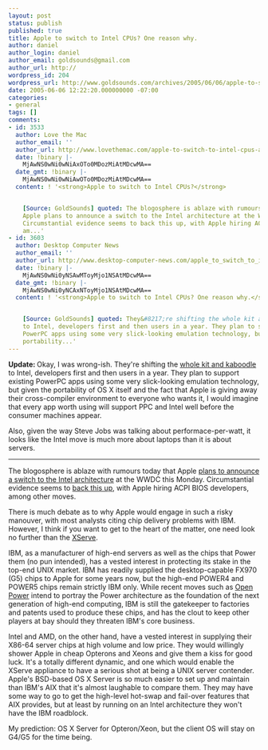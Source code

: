 ```yaml
---
layout: post
status: publish
published: true
title: Apple to switch to Intel CPUs? One reason why.
author: daniel
author_login: daniel
author_email: goldsounds@gmail.com
author_url: http://
wordpress_id: 204
wordpress_url: http://www.goldsounds.com/archives/2005/06/06/apple-to-switch-to-intel-cpus/
date: 2005-06-06 12:22:20.000000000 -07:00
categories:
- general
tags: []
comments:
- id: 3533
  author: Love the Mac
  author_email: ''
  author_url: http://www.lovethemac.com/apple-to-switch-to-intel-cpus-archive.html
  date: !binary |-
    MjAwNS0wNi0wNiAxOTo0MDozMiAtMDcwMA==
  date_gmt: !binary |-
    MjAwNS0wNi0wNiAwOTo0MDozMiAtMDcwMA==
  content: ! '<strong>Apple to switch to Intel CPUs?</strong>


    [Source: GoldSounds] quoted: The blogosphere is ablaze with rumours today that
    Apple plans to announce a switch to the Intel architecture at the WWDC this Monday.
    Circumstantial evidence seems to back this up, with Apple hiring ACPI BIOS developers,
    am...'
- id: 3603
  author: Desktop Computer News
  author_email: ''
  author_url: http://www.desktop-computer-news.com/apple_to_switch_to_intel_cpus_one_reason_why_archive.shtml
  date: !binary |-
    MjAwNS0wNi0yNSAwMToyMjo1NSAtMDcwMA==
  date_gmt: !binary |-
    MjAwNS0wNi0yNCAxNToyMjo1NSAtMDcwMA==
  content: ! '<strong>Apple to switch to Intel CPUs? One reason why.</strong>


    [Source: GoldSounds] quoted: They&#8217;re shifting the whole kit and kaboodle
    to Intel, developers first and then users in a year. They plan to support existing
    PowerPC apps using some very slick-looking emulation technology, but given the
    portability...'
---
```

<strong>Update: </strong>Okay, I was wrong-ish. They're shifting the <a href="http://www.apple.com/pr/library/2005/jun/06intel.html">whole kit and kaboodle</a> to Intel, developers first and then users in a year. They plan to support existing PowerPC apps using some very slick-looking emulation technology, but given the portability of OS X itself and the fact that Apple is giving away their cross-compiler environment to everyone who wants it, I would imagine that every app worth using will support PPC and Intel well before the consumer machines appear.

Also, given the way Steve Jobs was talking about performace-per-watt, it looks like the Intel move is much more about laptops than it is about servers.
<hr />
The blogosphere is ablaze with rumours today that Apple <a href="http://news.com.com/Apple+to+ditch+IBM,+switch+to+Intel+chips/2100-1006_3-5731398.html?tag=nefd.lede">plans to announce a switch to the Intel architecture</a> at the WWDC this Monday. Circumstantial evidence seems to <a href="http://www.livejournal.com/users/pavelmachek/7323.html">back this up</a>, with Apple hiring ACPI BIOS developers, among other moves.

There is much debate as to why Apple would engage in such a risky manouver, with most analysts citing chip delivery problems with IBM. However, I think if you want to get to the heart of the matter, one need look no further than the <a href="http://www.apple.com/xserve/">XServe</a>.

IBM, as a manufacturer of high-end servers as well as the chips that Power them (no pun intended), has a vested interest in protecting its stake in the top-end UNIX market. IBM has readily supplied the desktop-capable FX970 (G5) chips to Apple for some years now, but the high-end POWER4 and POWER5 chips remain strictly IBM only. While recent moves such as <a href="http://news.zdnet.com/2100-9584_22-5212909.html">Open Power</a> intend to portray the Power architecture as the foundation of the next generation of high-end computing, IBM is still the gatekeeper to factories and patents used to produce these chips, and has the clout to keep other players at bay should they threaten IBM's core business.

Intel and AMD, on the other hand, have a vested interest in supplying their X86-64 server chips at high volume and low price. They would willingly shower Apple in cheap Opterons and Xeons and give them a kiss for good luck. It's a totally different dynamic, and one which would enable the XServe appliance to have a serious shot at being a UNIX server contender. Apple's BSD-based OS X Server is so much easier to set up and maintain than IBM's AIX that it's almost laughable to compare them. They may have some way to go to get the high-level hot-swap and fail-over features that AIX provides, but at least by running on an Intel architecture they won't have the IBM roadblock.

My prediction: OS X Server for Opteron/Xeon, but the client OS will stay on G4/G5 for the time being.

